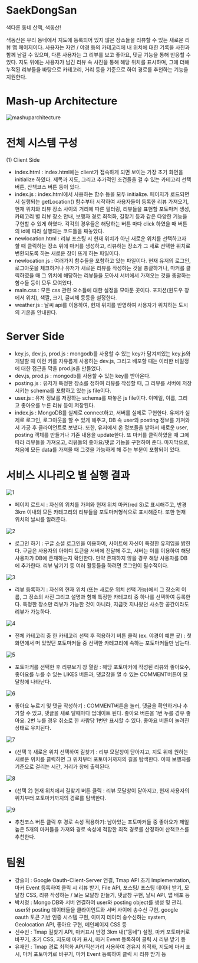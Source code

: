 # SaekDongSan
색다른 동네 산책, 색동산!

색동산은 우리 동네에서 지도에 등록되어 있지 않은 장소들을 리뷰할 수 있는 새로운 리뷰 맵 페이지이다. 사용자는 자연 / 야경 등의 카테고리에 내 위치에 대한 기록을 사진과 함께 남길 수 있으며, 다른 사용자는 그 리뷰를 보고 좋아요, 댓글 기능을 통해 반응할 수 있다.  지도 위에는 사용자가 남긴 리뷰 속 사진을 통해 해당 위치를 표시하며, 그에 더해 누적된 리뷰들을 바탕으로  카테고리, 거리 등을 기준으로 하여  경로를 추천하는 기능을 지원한다.

# Mash-up Architecture
![mashuparchitecture](https://user-images.githubusercontent.com/65115422/138737700-3c5078c3-96ee-4463-8200-11cb198fc808.jpg)

# 전체 시스템 구성 
 
(1) Client Side 
- index.html 
: index.html에는 client가 접속하게 되면 보이는 가장 초기 화면을 initialize 하였다. 제목과 지도, 그리고 추가적인 조건들을 걸 수 있는 카테고리 선택 버튼, 산책코스 버튼 등이 있다. 
- index.js 
: index.html에서 사용하는 함수 등을 모두 initialize. 페이지가 로드되면서 실행되는 getLocation() 함수부터 시작하여 사용자들이 등록한 리뷰 가져오기, 현재 위치와 리뷰 장소 사이의 거리에 따른 필터링, 리뷰들을 표현할 포토마커 생성, 카테고리 별 리뷰 장소 안내, 보행자 경로 최적화, 길찾기 등과 같은 다양한 기능을 구현할 수 있게 하였다. 각각의 경우들은 해당하는 버튼 마다 click 하였을 때 버튼의 id에 따라 실행되는 코드들을 짜놓았다.
- newlocation.html 
: 리뷰 포스팅 시 현재 위치가 아닌 새로운 위치를 선택하고자 할 때 클릭하는 장소 위에 마커를 생성하고, 리뷰하는 장소가 그 새로 선택한 위치로 변환되도록 하는 새로운 창이 뜨게 하는 파일이다. 
- newlocation.js 
: 여러가지 함수들을 포함하고 있는 파일이다. 현재 유저의 로그인, 로그아웃을 체크하거나 유저가 새로운 리뷰를 작성하는 것을 총괄하거나, 마커를 클릭하였을 때 그 위치에 해당하는 리뷰들을 모아서 서버에서 가져오는 것을 총괄하는 함수들 등이 모두 모여있다.  
- main.css 
: 모든 css 관련 요소들에 대한 설정을 모아둔 곳이다. 포지션(윈도우 창에서 위치), 색깔, 크기, 글씨체 등등을 설정한다. 
- weather.js 
: 날씨 api를 이용하여, 현재 위치를 반영하여 사용자가 위치하는 도시의 기온을 안내한다.  
  
# Server Side 
- key.js, dev.js, prod.js 
: mongodb를 사용할 수 있는 key가 담겨져있는 key.js와 개발할 때 이런 키를 자유롭게 사용하는 dev.js, 그리고 배포할 때는 이러한 비밀정에 대한 접근을 막을 prod.js을 만들었다.
- dev.js, prod.js
: mongodb를 사용할 수 있는 key를 받아온다. 
- posting.js 
: 유저가 특정한 장소를 정하여 리뷰를 작성할 때, 그 리뷰를 서버에 저장시키는 schema를 포함하고 있는 js file이다. 
- user.js 
: 유저 정보를 저장하는 schema를 짜놓은 js file이다. 이메일, 이름, 그리고 좋아요를 누른 리뷰 등이 저장된다. 
- index.js 
: MongoDB를 실제로 connect하고, 서버를 실제로 구현한다. 유저가 실제로 로그인, 로그아웃을 할 수 있게 해주고, DB 속 user와 posting 정보를 가져와서 가공 후 클라이언트로 보낸다. 또한, 유저에서 온 정보들을 받아서 새로운 user, posting 객체를 만들거나 기존 내용을 update한다. 또 마커를 클릭하였을 때 그에 따라 리뷰들을 가져오고, 리뷰들의 좋아요/댓글 기능을 구현하여 준다. 마지막으로, 처음에 모든 data를 가져올 때 그것을 가능하게 해 주는 부분이 포함되어 있다. 
 
 
# 서비스 시나리오 별 실행 결과 
![1](https://user-images.githubusercontent.com/65115422/138739037-4d5b79e3-0611-4d63-b66a-05144046df89.JPG)
- 페이지 로드시 : 자신의 위치를 가져와 현재 위치 마커(red S)로 표시해주고, 반경 3km 이내의 모든 카테고리의 리뷰들을 포토마커형식으로 표시해준다. 또한 현재 위치의 날씨를 알려준다.

![2](https://user-images.githubusercontent.com/65115422/138739040-0f94594e-0f2b-4055-801b-8c6177bfaefb.JPG)
- 로그인 하기 : 구글 소셜 로그인을 이용하여, 사이트에 자신이 특정한 유저임을 밝힌다. 구글은 사용자의 아이디 토큰을 서버에 전달해 주고, 서버는 이를 이용하여  해당 사용자가 DB에 존재하는지 확인한다. 만약 존재하지 않을 경우 해당 사용자를 DB에 추가한다.
리뷰 남기기 등 여러 활동들을 하려면 로그인이 필수적이다.

![3](https://user-images.githubusercontent.com/65115422/138739041-65a70ac0-2776-4541-854d-678caad0cc77.JPG)
- 리뷰 등록하기 : 자신의 현재 위치 (또는 새로운 위치 선택 가능)에서 그 장소의 이름, 그 장소의 사진 그리고 설명과 함께 특정한 카테고리 중 하나를 선택하여 등록한다.
 특정한 장소만 리뷰가 가능한 것이 아니라, 지금껏 지나왔던 사소한 공간이라도 리뷰가 가능하다.

![4](https://user-images.githubusercontent.com/65115422/138739017-9a0f116a-4e0b-4e24-bb60-e0c0c5ead656.JPG)
- 전체 카테고리 중 한 카테고리 선택 후 적용하기 버튼 클릭 (ex. 야경이 예쁜 곳)
: 첫 화면에서 떠 있었던 포토마커들 중 선택한 카테고리에 속하는 포토마커들만 남는다.

![5](https://user-images.githubusercontent.com/65115422/138739026-3faf9d13-2945-4da7-a3b4-6fe3ccad5418.JPG)
- 포토마커를 선택한 후 리뷰보기 창 열람
: 해당 포토마커에 작성된 리뷰와 좋아요수, 좋아요를 누를 수 있는 LIKES 버튼과, 댓글창을 열 수 있는 COMMENT버튼이 모달창에 나타난다.

![6](https://user-images.githubusercontent.com/65115422/138739029-d33e87a4-1967-4bf7-8499-485c82b1f93d.JPG)
- 좋아요 누르기 및 댓글 작성하기
: COMMENT버튼을 눌러, 댓글을 확인하거나 추가할 수 있고, 댓글을 새로 달때마다 업데이트 된다.
좋아요 버튼을 1번 누를 경우 좋아요.  2번 누를 경우 취소로 한 사람당 1번만 표시할 수 있다. 좋아요 버튼이 눌려진 상태로 유지된다.

![7](https://user-images.githubusercontent.com/65115422/138739032-cfe6647e-9b42-4f29-bba3-f8829ae0fadc.JPG)
- (선택 1) 새로운 위치 선택하여 길찾기 
: 리뷰 모달창이 닫아지고, 지도 위에 원하는 새로운 위치를 클릭하면 그 위치부터 포토마커까지의 길을 탐색한다. 이때 보행자를 기준으로 걸리는 시간, 거리가 창에 출력된다.

![8](https://user-images.githubusercontent.com/65115422/138739033-cb83fcea-2b95-41db-a6be-1711d9d4134b.JPG)
- (선택 2) 현재 위치에서 길찾기 버튼 클릭
: 리뷰 모달창이 닫아지고, 현재 사용자의 위치부터 포토마커까지의 경로를 탐색한다. 

![9](https://user-images.githubusercontent.com/65115422/138739035-68041a8d-d1bd-4612-9d25-aeb2585806a5.JPG)
- 추천코스 버튼 클릭 후 경로 속성 적용하기:
남아있는 포토마커들 중 좋아요가 제일 높은 5개의 마커들을 가져와 경로 속성에 적합한 최적 경로를 산정하여 산책코스를 추천한다.


# 팀원 
- 강슬미 : 
  Google Oauth-Client-Server 연결, Tmap API 초기 Implementation, 마커 Event 등록하여 클릭 시 리뷰 받기, File API, 포스팅/ 포스팅 데이터 받기, 모달창 CSS, 리뷰 작성하는 / 보는 모달창 만들기, 댓글창 구현, 날씨 API, 앱 배포 등 
- 박서정 :
   Mongo DB와 서버 연결하여 user와 posting object를 생성 및 관리. user와 posting 데이터들을 클라이언트와 서버 사이에 송수신 구현,  google oauth 토큰 기반 인증 시스템 구현, 이미지 데이터 송수신하는 system, Geolocation API, 좋아요 구현, 메인페이지 CSS 등 
- 신수빈 :
  Tmap 길찾기 API, 마커표시 반경 3km 내(“동네”) 설정, 마커 포토마커로 바꾸기, 초기 CSS, 지도에 마커 표시, 마커 Event 등록하여 클릭 시 리뷰 받기 등 
- 유재인 :
  Tmap 경로 최적화 API/직선거리 사용하여 경유지 최적화, 지도에 마커 표시, 마커 포토마커로 바꾸기, 마커 Event 등록하여 클릭 시 리뷰 받기 등 


